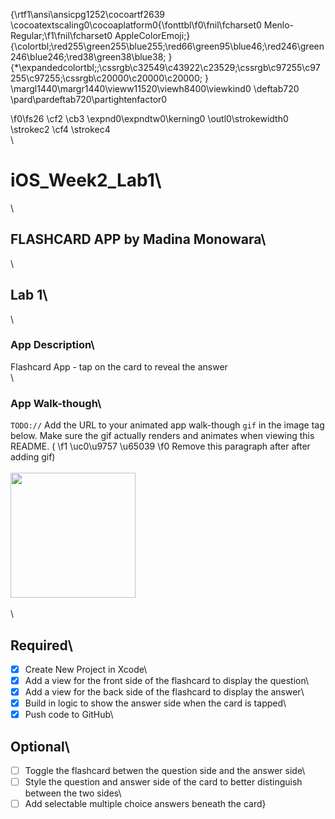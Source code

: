 {\rtf1\ansi\ansicpg1252\cocoartf2639
\cocoatextscaling0\cocoaplatform0{\fonttbl\f0\fnil\fcharset0 Menlo-Regular;\f1\fnil\fcharset0 AppleColorEmoji;}
{\colortbl;\red255\green255\blue255;\red66\green95\blue46;\red246\green246\blue246;\red38\green38\blue38;
}
{\*\expandedcolortbl;;\cssrgb\c32549\c43922\c23529;\cssrgb\c97255\c97255\c97255;\cssrgb\c20000\c20000\c20000;
}
\margl1440\margr1440\vieww11520\viewh8400\viewkind0
\deftab720
\pard\pardeftab720\partightenfactor0

\f0\fs26 \cf2 \cb3 \expnd0\expndtw0\kerning0
\outl0\strokewidth0 \strokec2 <img src='https://i.imgur.com/z85lmR4.png' title='' width='' alt=''  />\cf4 \strokec4 \
\
# iOS_Week2_Lab1\
\
## FLASHCARD APP by Madina Monowara\
\
## Lab 1\
\
### App Description\
Flashcard App - tap on the card to reveal the answer\
\
### App Walk-though\
`TODO://` Add the URL to your animated app walk-though `gif` in the image tag below. Make sure the gif actually renders and animates when viewing this README. (
\f1 \uc0\u9757 \u65039 
\f0  Remove this paragraph after after adding gif)\
\
<img src="YOUR_GIF_URL_HERE" width=200><br>\
\
## Required\
- [x] Create New Project in Xcode\
- [x] Add a view for the front side of the flashcard to display the question\
- [x] Add a view for the back side of the flashcard to display the answer\
- [x] Build in logic to show the answer side when the card is tapped\
- [x] Push code to GitHub\
## Optional\
- [ ] Toggle the flashcard betwen the question side and the answer side\
- [ ] Style the question and answer side of the card to better distinguish between the two sides\
- [ ] Add selectable multiple choice answers beneath the card}
